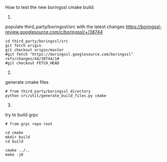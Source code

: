 How to test the new boringssl cmake build:

1.
populate third_party/boringssl/src with the latest changes 
https://boringssl-review.googlesource.com/c/boringssl/+/38744

```
cd third_party/boringssl/src
git fetch origin
git checkout origin/master
#git fetch "https://boringssl.googlesource.com/boringssl" refs/changes/44/38744/1#
#git checkout FETCH_HEAD
```

2. 
generate cmake files

```
# from third_party/boringssl directory
python src/util/generate_build_files.py cmake
```

3.

try to build grpc

```
# from grpc repo root

cd cmake
mkdir build
cd build

cmake ../..
make -j8
```

